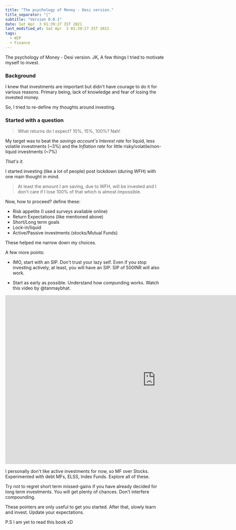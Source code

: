 ```yaml
---
title: "The psychology of Money - Desi version."
title_separator: "|"
subtitle: "Version 0.0.1"
date: Sat Apr  3 01:39:27 IST 2021
last_modified_at: Sat Apr  3 01:39:27 IST 2021
tags: 
  - WIP
  - Finance
---
```

The psychology of Money - Desi version. JK, A few things I tried to motivate myself to invest.

### Background
I knew that investments are important but didn't have courage to do it for various reasons. Primary being, lack of knowledge and fear of losing the invested money.

So, I tried to re-define my thoughts around investing.

### Started with a question
> What returns do I expect? 10%, 15%, 100%? Nah!

My target was to beat the *savings account's Interest rate* for liquid, less volatile investments (~3%) and the *Inflation rate* for little risky/volatile/non-liquid investments (~7%)

_That's it._

I started investing (like a lot of people) post lockdown (during WFH) with one main thought in mind. 

> At least the amount I am saving, due to WFH, will be invested and I don't care if I lose 100% of that which is almost impossible. 

Now, how to proceed? define these:
- Risk appetite (I used surveys available online)
- Return Expectations (like mentioned above)
- Short/Long term goals
- Lock-in/liquid
- Active/Passive investments (stocks/Mutual Funds)

These helped me narrow down my choices.

A few more points:
- IMO, start with an SIP. Don't trust your lazy self. Even if you stop investing actively, at least, you will have an SIP. SIP of 500INR will also work. 

- Start as early as possible. Understand how compunding works. Watch this video by @tanmaybhat.

<iframe width="951" height="535" src="https://www.youtube.com/embed/BTOHpoC-XsE" title="YouTube video player" frameborder="0" allow="accelerometer; autoplay; clipboard-write; encrypted-media; gyroscope; picture-in-picture" allowfullscreen></iframe>
<br>

I personally don't like active investments for now, so MF over Stocks. Experimented with debt MFs, ELSS, Index Funds.
Explore all of these.

Try not to regret short term missed-gains if you have already decided for long term investments. You will get plenty of chances. Don't interfere compounding. 

These pointers are only useful to get you started. After that, slowly learn and invest. Update your expectations. 

P.S I am yet to read this book xD
